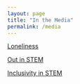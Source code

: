 ```yaml
---
layout: page
title: "In the Media"
permalink: /media
---
```


<a href="https://news.unl.edu/article/sharing-positive-feelings-may-ease-loneliness-based-negativity">Loneliness</a>

<a href="https://news.unl.edu/article/harp-talks-being-out-in-stem-expanding-lgbtqa-resources">Out in STEM</a>

<a href="https://www.dailynebraskan.com/news/lgbtq-students-at-unl-discuss-inclusivity-in-stem-related-fields/article_f61b7b76-4f62-11e9-8aee-5ff27f82af98.html">Inclusivity in STEM</a>